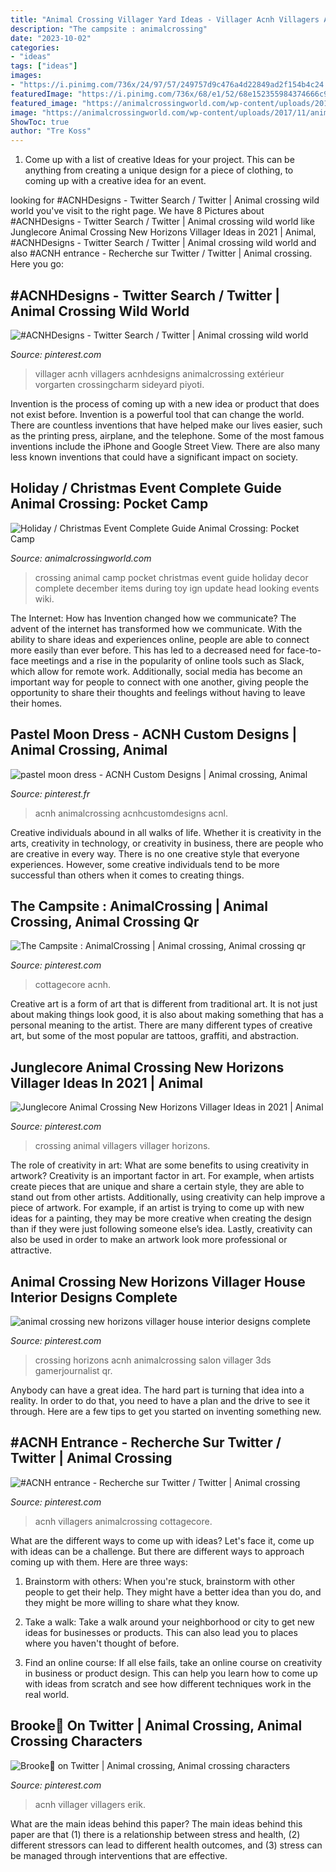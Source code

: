 ```yaml
---
title: "Animal Crossing Villager Yard Ideas - Villager Acnh Villagers Acnhdesigns Animalcrossing Extérieur Vorgarten Crossingcharm Sideyard Piyoti"
description: "The campsite : animalcrossing"
date: "2023-10-02"
categories:
- "ideas"
tags: ["ideas"]
images:
- "https://i.pinimg.com/736x/24/97/57/249757d9c476a4d22849ad2f154b4c24.jpg"
featuredImage: "https://i.pinimg.com/736x/68/e1/52/68e152355984374666c9d0d831e856a4.jpg"
featured_image: "https://animalcrossingworld.com/wp-content/uploads/2017/11/animal-crossing-pocket-camp-holiday-event-guide-banner.png"
image: "https://animalcrossingworld.com/wp-content/uploads/2017/11/animal-crossing-pocket-camp-holiday-event-guide-banner.png"
ShowToc: true
author: "Tre Koss"
---
```



1. Come up with a list of creative Ideas for your project. This can be anything from creating a unique design for a piece of clothing, to coming up with a creative idea for an event.

	

		
looking for #ACNHDesigns - Twitter Search / Twitter | Animal crossing wild world you've visit to the right page. We have 8 Pictures about #ACNHDesigns - Twitter Search / Twitter | Animal crossing wild world like Junglecore Animal Crossing New Horizons Villager Ideas in 2021 | Animal, #ACNHDesigns - Twitter Search / Twitter | Animal crossing wild world and also #ACNH entrance - Recherche sur Twitter / Twitter | Animal crossing. Here you go:
		
    
## #ACNHDesigns - Twitter Search / Twitter | Animal Crossing Wild World

<img loading=lazy src="https://i.pinimg.com/736x/e6/bf/51/e6bf51dde387655074e060adb1e1f5c6.jpg" onerror="this.onerror=null;this.src='https://tse3.mm.bing.net/th?id=OIP.ZR7V9KLUNnW-1uTwSaJBPgHaEK&amp;pid=15.1';" alt="#ACNHDesigns - Twitter Search / Twitter | Animal crossing wild world">

_Source: pinterest.com_

>villager acnh villagers acnhdesigns animalcrossing extérieur vorgarten crossingcharm sideyard piyoti. 

	

Invention is the process of coming up with a new idea or product that does not exist before. Invention is a powerful tool that can change the world. There are countless inventions that have helped make our lives easier, such as the printing press, airplane, and the telephone. Some of the most famous inventions include the iPhone and Google Street View. There are also many less known inventions that could have a significant impact on society.

    
## Holiday / Christmas Event Complete Guide Animal Crossing: Pocket Camp

<img loading=lazy src="https://animalcrossingworld.com/wp-content/uploads/2017/11/animal-crossing-pocket-camp-holiday-event-guide-banner.png" onerror="this.onerror=null;this.src='https://tse3.mm.bing.net/th?id=OIP.gMTRsY8oozwmzHkVpXGrlAHaFH&amp;pid=15.1';" alt="Holiday / Christmas Event Complete Guide Animal Crossing: Pocket Camp">

_Source: animalcrossingworld.com_

>crossing animal camp pocket christmas event guide holiday decor complete december items during toy ign update head looking events wiki. 

	

The Internet: How has Invention changed how we communicate?
The advent of the internet has transformed how we communicate. With the ability to share ideas and experiences online, people are able to connect more easily than ever before. This has led to a decreased need for face-to-face meetings and a rise in the popularity of online tools such as Slack, which allow for remote work. Additionally, social media has become an important way for people to connect with one another, giving people the opportunity to share their thoughts and feelings without having to leave their homes.

    
## Pastel Moon Dress - ACNH Custom Designs | Animal Crossing, Animal

<img loading=lazy src="https://i.pinimg.com/736x/68/e1/52/68e152355984374666c9d0d831e856a4.jpg" onerror="this.onerror=null;this.src='https://tse4.mm.bing.net/th?id=OIP.HBJNT85M42FoG5r2ETMqHAHaHQ&amp;pid=15.1';" alt="pastel moon dress - ACNH Custom Designs | Animal crossing, Animal">

_Source: pinterest.fr_

>acnh animalcrossing acnhcustomdesigns acnl. 

	

Creative individuals abound in all walks of life. Whether it is creativity in the arts, creativity in technology, or creativity in business, there are people who are creative in every way. There is no one creative style that everyone experiences. However, some creative individuals tend to be more successful than others when it comes to creating things.

    
## The Campsite : AnimalCrossing | Animal Crossing, Animal Crossing Qr

<img loading=lazy src="https://i.pinimg.com/originals/2a/ef/c9/2aefc960f807f8d4258b4996fd5e95ab.jpg" onerror="this.onerror=null;this.src='https://tse3.mm.bing.net/th?id=OIP.KZRVxwGny-rl6w2YVNafHwHaEK&amp;pid=15.1';" alt="The Campsite : AnimalCrossing | Animal crossing, Animal crossing qr">

_Source: pinterest.com_

>cottagecore acnh. 

	

Creative art is a form of art that is different from traditional art. It is not just about making things look good, it is also about making something that has a personal meaning to the artist. There are many different types of creative art, but some of the most popular are tattoos, graffiti, and abstraction.

    
## Junglecore Animal Crossing New Horizons Villager Ideas In 2021 | Animal

<img loading=lazy src="https://i.pinimg.com/736x/24/97/57/249757d9c476a4d22849ad2f154b4c24.jpg" onerror="this.onerror=null;this.src='https://tse4.mm.bing.net/th?id=OIP.CGZ0IMF9KW9g4fal5n--NQHaEK&amp;pid=15.1';" alt="Junglecore Animal Crossing New Horizons Villager Ideas in 2021 | Animal">

_Source: pinterest.com_

>crossing animal villagers villager horizons. 

	

The role of creativity in art: What are some benefits to using creativity in artwork?
Creativity is an important factor in art. For example, when artists create pieces that are unique and share a certain style, they are able to stand out from other artists. Additionally, using creativity can help improve a piece of artwork. For example, if an artist is trying to come up with new ideas for a painting, they may be more creative when creating the design than if they were just following someone else’s idea. Lastly, creativity can also be used in order to make an artwork look more professional or attractive.

    
## Animal Crossing New Horizons Villager House Interior Designs Complete

<img loading=lazy src="https://i.pinimg.com/736x/69/53/59/69535960f11f7fbc212b920d1a95e2d2.jpg" onerror="this.onerror=null;this.src='https://tse2.mm.bing.net/th?id=OIP.jCSmKoHxzMOMQfEKg3BRNQHaEK&amp;pid=15.1';" alt="animal crossing new horizons villager house interior designs complete">

_Source: pinterest.com_

>crossing horizons acnh animalcrossing salon villager 3ds gamerjournalist qr. 

	

Anybody can have a great idea. The hard part is turning that idea into a reality. In order to do that, you need to have a plan and the drive to see it through. Here are a few tips to get you started on inventing something new.

    
## #ACNH Entrance - Recherche Sur Twitter / Twitter | Animal Crossing

<img loading=lazy src="https://i.pinimg.com/736x/ad/8f/cd/ad8fcdf22464549fd6d7794202816da6.jpg" onerror="this.onerror=null;this.src='https://tse1.mm.bing.net/th?id=OIP.Cj8fq_sEFmlFH4J-_BdiYwHaEK&amp;pid=15.1';" alt="#ACNH entrance - Recherche sur Twitter / Twitter | Animal crossing">

_Source: pinterest.com_

>acnh villagers animalcrossing cottagecore. 

	

What are the different ways to come up with ideas?
Let's face it, come up with ideas can be a challenge. But there are different ways to approach coming up with them. Here are three ways: 
1. Brainstorm with others: When you're stuck, brainstorm with other people to get their help. They might have a better idea than you do, and they might be more willing to share what they know.

2. Take a walk: Take a walk around your neighborhood or city to get new ideas for businesses or products. This can also lead you to places where you haven't thought of before.

3. Find an online course: If all else fails, take an online course on creativity in business or product design. This can help you learn how to come up with ideas from scratch and see how different techniques work in the real world.

    
## Brooke🍄 On Twitter | Animal Crossing, Animal Crossing Characters

<img loading=lazy src="https://i.pinimg.com/736x/3f/1f/7a/3f1f7a12e20fa3ca06ecba2e365e0525.jpg" onerror="this.onerror=null;this.src='https://tse2.mm.bing.net/th?id=OIP.RyJX8hYH7li0RRJIICqPzAHaEK&amp;pid=15.1';" alt="Brooke🍄 on Twitter | Animal crossing, Animal crossing characters">

_Source: pinterest.com_

>acnh villager villagers erik. 

	

What are the main ideas behind this paper?
The main ideas behind this paper are that (1) there is a relationship between stress and health, (2) different stressors can lead to different health outcomes, and (3) stress can be managed through interventions that are effective.

